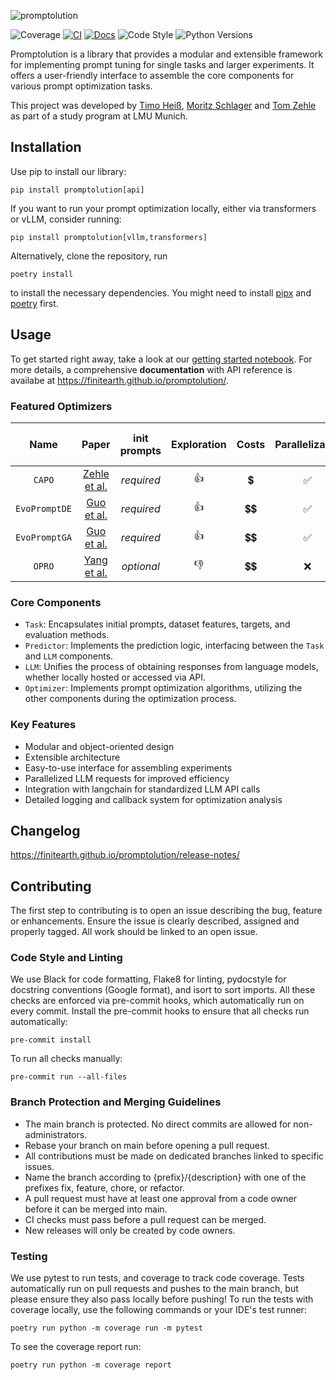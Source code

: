 ![promptolution](https://github.com/user-attachments/assets/84c050bd-61a1-4f2e-bc4e-874d9b4a69af)

![Coverage](https://img.shields.io/badge/Coverage-87%25-green)
[![CI](https://github.com/finitearth/promptolution/actions/workflows/ci.yml/badge.svg?branch=main)](https://github.com/finitearth/promptolution/actions/workflows/ci.yml)
[![Docs](https://github.com/finitearth/promptolution/actions/workflows/docs.yml/badge.svg?branch=main)](https://github.com/finitearth/promptolution/actions/workflows/docs.yml)
![Code Style](https://img.shields.io/badge/Code%20Style-black-black)
![Python Versions](https://img.shields.io/badge/Python%20Versions-≥3.9-blue)



Promptolution is a library that provides a modular and extensible framework for implementing prompt tuning for single tasks and larger experiments. It offers a user-friendly interface to assemble the core components for various prompt optimization tasks.

This project was developed by [Timo Heiß](https://www.linkedin.com/in/timo-heiss/), [Moritz Schlager](https://www.linkedin.com/in/moritz-schlager/) and [Tom Zehle](https://www.linkedin.com/in/tom-zehle/) as part of a study program at LMU Munich.

## Installation

Use pip to install our library:

```
pip install promptolution[api]
```

If you want to run your prompt optimization locally, either via transformers or vLLM, consider running:

```
pip install promptolution[vllm,transformers]
```

Alternatively, clone the repository, run

```
poetry install
```

to install the necessary dependencies. You might need to install [pipx](https://pipx.pypa.io/stable/installation/) and [poetry](https://python-poetry.org/docs/) first.

## Usage

To get started right away, take a look at our [getting started notebook](https://github.com/finitearth/promptolution/blob/main/notebooks/getting_started.ipynb).
For more details, a comprehensive **documentation** with API reference is availabe at https://finitearth.github.io/promptolution/.

### Featured Optimizers

|   **Name**    |                    **Paper**                     | **init prompts** | **Exploration** | **Costs**  | **Parallelizable** | **Utilizes Fewshot Examples** |
| :-----------: | :----------------------------------------------: | :--------------: | :-------------: | :-------: | :-------------------: | :---------------------------: |
|    `CAPO`     | [Zehle et al.](https://arxiv.org/abs/2504.16005) |    _required_    |       👍        |    💲     |        ✅         |              ✅               |
| `EvoPromptDE` |  [Guo et al.](https://arxiv.org/abs/2309.08532)  |    _required_    |       👍        |   💲💲    |               ✅         |              ❌               |
| `EvoPromptGA` |  [Guo et al.](https://arxiv.org/abs/2309.08532)  |    _required_    |       👍        |   💲💲    |               ✅         |              ❌               |
|    `OPRO`     | [Yang et al.](https://arxiv.org/abs/2309.03409)  |    _optional_    |       👎        |   💲💲    |                  ❌         |              ❌               |

### Core Components

- `Task`: Encapsulates initial prompts, dataset features, targets, and evaluation methods.
- `Predictor`: Implements the prediction logic, interfacing between the `Task` and `LLM` components.
- `LLM`: Unifies the process of obtaining responses from language models, whether locally hosted or accessed via API.
- `Optimizer`: Implements prompt optimization algorithms, utilizing the other components during the optimization process.

### Key Features

- Modular and object-oriented design
- Extensible architecture
- Easy-to-use interface for assembling experiments
- Parallelized LLM requests for improved efficiency
- Integration with langchain for standardized LLM API calls
- Detailed logging and callback system for optimization analysis

## Changelog

https://finitearth.github.io/promptolution/release-notes/

## Contributing

The first step to contributing is to open an issue describing the bug, feature or enhancements. Ensure the issue is clearly described, assigned and properly tagged. All work should be linked to an open issue.

### Code Style and Linting

We use Black for code formatting, Flake8 for linting, pydocstyle for docstring conventions (Google format), and isort to sort imports. All these checks are enforced via pre-commit hooks, which automatically run on every commit. Install the pre-commit hooks to ensure that all checks run automatically:

```
pre-commit install
```

To run all checks manually:

```
pre-commit run --all-files
```

### Branch Protection and Merging Guidelines

- The main branch is protected. No direct commits are allowed for non-administrators.
- Rebase your branch on main before opening a pull request.
- All contributions must be made on dedicated branches linked to specific issues.
- Name the branch according to {prefix}/{description} with one of the prefixes fix, feature, chore, or refactor.
- A pull request must have at least one approval from a code owner before it can be merged into main.
- CI checks must pass before a pull request can be merged.
- New releases will only be created by code owners.

### Testing

We use pytest to run tests, and coverage to track code coverage. Tests automatically run on pull requests and pushes to the main branch, but please ensure they also pass locally before pushing!
To run the tests with coverage locally, use the following commands or your IDE's test runner:

```
poetry run python -m coverage run -m pytest
```

To see the coverage report run:
```
poetry run python -m coverage report
```
